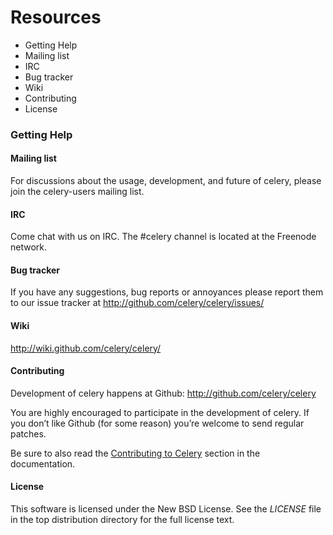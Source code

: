 # Resources

* Getting Help  
 * Mailing list  
 * IRC  
* Bug tracker  
* Wiki  
* Contributing  
* License  

### Getting Help  

#### Mailing list

For discussions about the usage, development, and future of celery, please join the celery-users mailing list.

#### IRC
Come chat with us on IRC. The #celery channel is located at the Freenode network.

#### Bug tracker
If you have any suggestions, bug reports or annoyances please report them to our issue tracker at http://github.com/celery/celery/issues/

#### Wiki
http://wiki.github.com/celery/celery/

#### Contributing
Development of celery happens at Github: http://github.com/celery/celery

You are highly encouraged to participate in the development of celery. If you don’t like Github (for some reason) you’re welcome to send regular patches.

Be sure to also read the [Contributing to Celery](http://docs.celeryproject.org/en/master/contributing.html) section in the documentation.

#### License
This software is licensed under the New BSD License. See the *LICENSE* file in the top distribution directory for the full license text.